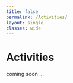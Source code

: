 ```yaml
---
title: false
permalink: /Activities/
layout: single
classes: wide
---
```

# Activities

coming soon ...